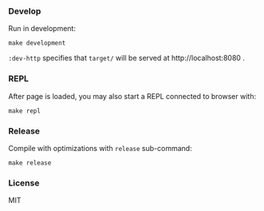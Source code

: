 ### Develop

Run in development:

    make development

`:dev-http` specifies that `target/` will be served at http://localhost:8080 .

### REPL

After page is loaded, you may also start a REPL connected to browser with:

    make repl

### Release

Compile with optimizations with `release` sub-command:

    make release

### License

MIT

